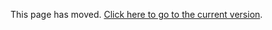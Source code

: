 This page has moved. [Click here to go to the current version](https://github.com/ME3Tweaks/ME3TweaksModManager/blob/staticfiles/documentation/pmu_files.md).